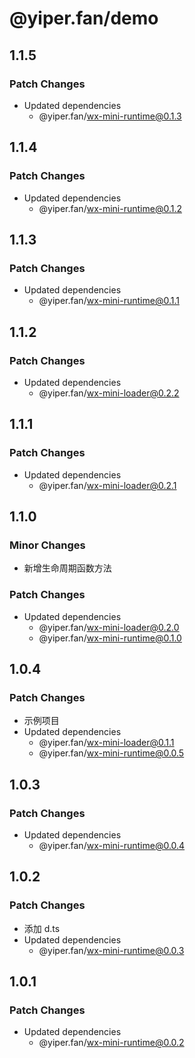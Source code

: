 # @yiper.fan/demo

## 1.1.5

### Patch Changes

- Updated dependencies
  - @yiper.fan/wx-mini-runtime@0.1.3

## 1.1.4

### Patch Changes

- Updated dependencies
  - @yiper.fan/wx-mini-runtime@0.1.2

## 1.1.3

### Patch Changes

- Updated dependencies
  - @yiper.fan/wx-mini-runtime@0.1.1

## 1.1.2

### Patch Changes

- Updated dependencies
  - @yiper.fan/wx-mini-loader@0.2.2

## 1.1.1

### Patch Changes

- Updated dependencies
  - @yiper.fan/wx-mini-loader@0.2.1

## 1.1.0

### Minor Changes

- 新增生命周期函数方法

### Patch Changes

- Updated dependencies
  - @yiper.fan/wx-mini-loader@0.2.0
  - @yiper.fan/wx-mini-runtime@0.1.0

## 1.0.4

### Patch Changes

- 示例项目
- Updated dependencies
  - @yiper.fan/wx-mini-loader@0.1.1
  - @yiper.fan/wx-mini-runtime@0.0.5

## 1.0.3

### Patch Changes

- Updated dependencies
  - @yiper.fan/wx-mini-runtime@0.0.4

## 1.0.2

### Patch Changes

- 添加 d.ts
- Updated dependencies
  - @yiper.fan/wx-mini-runtime@0.0.3

## 1.0.1

### Patch Changes

- Updated dependencies
  - @yiper.fan/wx-mini-runtime@0.0.2
